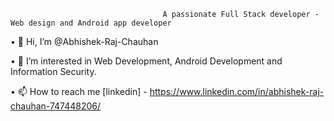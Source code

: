 
                                      A passionate Full Stack developer - Web design and Android app developer
•	👋 Hi, I’m @Abhishek-Raj-Chauhan

•	👀 I’m interested in Web Development, Android Development and Information Security.

•	📫 How to reach me [linkedin] - https://www.linkedin.com/in/abhishek-raj-chauhan-747448206/

<!---
Abhishek-Raj-Chauhan/Abhishek-Raj-Chauhan is a ✨ special ✨ repository because its `README.md` (this file) appears on your GitHub profile.
You can click the Preview link to take a look at your changes.
--->
